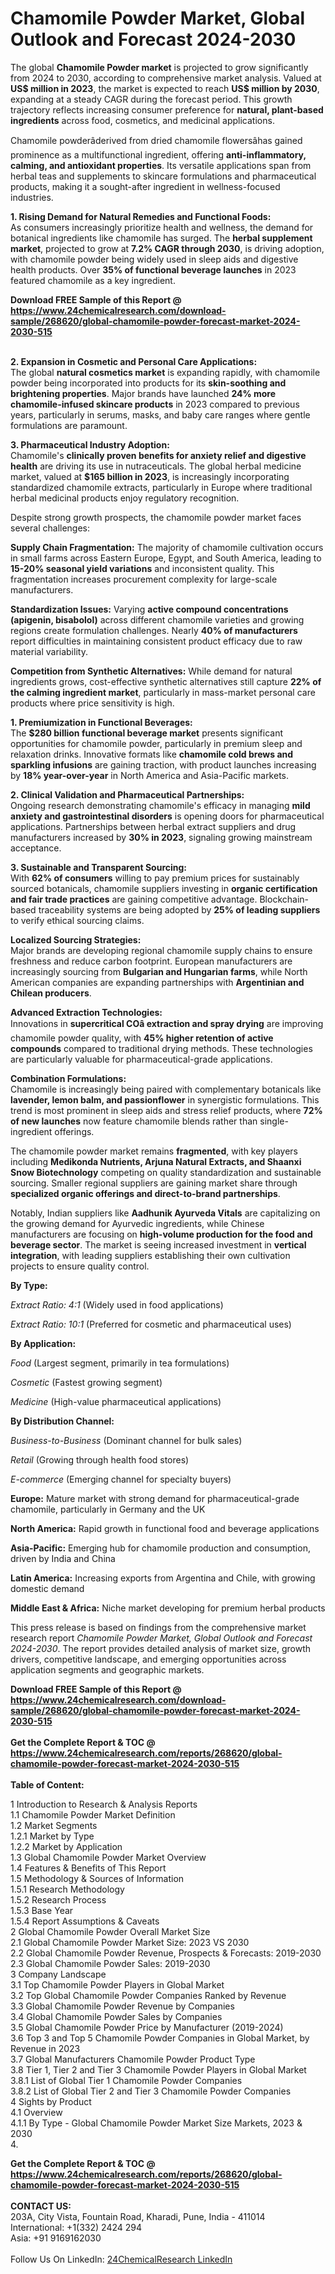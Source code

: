 <h1>Chamomile Powder Market, Global Outlook and Forecast 2024-2030</h1><p>The global <strong>Chamomile Powder market</strong> is projected to grow significantly from 2024 to 2030, according to comprehensive market analysis. Valued at <strong>US$ million in 2023</strong>, the market is expected to reach <strong>US$ million by 2030</strong>, expanding at a steady CAGR during the forecast period. This growth trajectory reflects increasing consumer preference for <strong>natural, plant-based ingredients</strong> across food, cosmetics, and medicinal applications.</p><p>Chamomile powderâderived from dried chamomile flowersâhas gained prominence as a multifunctional ingredient, offering <strong>anti-inflammatory, calming, and antioxidant properties</strong>. Its versatile applications span from herbal teas and supplements to skincare formulations and pharmaceutical products, making it a sought-after ingredient in wellness-focused industries.</p><p><strong>1. Rising Demand for Natural Remedies and Functional Foods:</strong><br>
As consumers increasingly prioritize health and wellness, the demand for botanical ingredients like chamomile has surged. The <strong>herbal supplement market</strong>, projected to grow at <strong>7.2% CAGR through 2030</strong>, is driving adoption, with chamomile powder being widely used in sleep aids and digestive health products. Over <strong>35% of functional beverage launches</strong> in 2023 featured chamomile as a key ingredient.</p><div><b>Download FREE Sample of this Report @ 
            <a href="https://www.24chemicalresearch.com/download-sample/268620/global-chamomile-powder-forecast-market-2024-2030-515">
            https://www.24chemicalresearch.com/download-sample/268620/global-chamomile-powder-forecast-market-2024-2030-515</a></b></div><br><p><strong>2. Expansion in Cosmetic and Personal Care Applications:</strong><br>
The global <strong>natural cosmetics market</strong> is expanding rapidly, with chamomile powder being incorporated into products for its <strong>skin-soothing and brightening properties</strong>. Major brands have launched <strong>24% more chamomile-infused skincare products</strong> in 2023 compared to previous years, particularly in serums, masks, and baby care ranges where gentle formulations are paramount.</p><p><strong>3. Pharmaceutical Industry Adoption:</strong><br>
Chamomile's <strong>clinically proven benefits for anxiety relief and digestive health</strong> are driving its use in nutraceuticals. The global herbal medicine market, valued at <strong>$165 billion in 2023</strong>, is increasingly incorporating standardized chamomile extracts, particularly in Europe where traditional herbal medicinal products enjoy regulatory recognition.</p><p>Despite strong growth prospects, the chamomile powder market faces several challenges:</p><p><strong>Supply Chain Fragmentation:</strong> The majority of chamomile cultivation occurs in small farms across Eastern Europe, Egypt, and South America, leading to <strong>15-20% seasonal yield variations</strong> and inconsistent quality. This fragmentation increases procurement complexity for large-scale manufacturers.</p><p><strong>Standardization Issues:</strong> Varying <strong>active compound concentrations (apigenin, bisabolol)</strong> across different chamomile varieties and growing regions create formulation challenges. Nearly <strong>40% of manufacturers</strong> report difficulties in maintaining consistent product efficacy due to raw material variability.</p><p><strong>Competition from Synthetic Alternatives:</strong> While demand for natural ingredients grows, cost-effective synthetic alternatives still capture <strong>22% of the calming ingredient market</strong>, particularly in mass-market personal care products where price sensitivity is high.</p><p><strong>1. Premiumization in Functional Beverages:</strong><br>
The <strong>$280 billion functional beverage market</strong> presents significant opportunities for chamomile powder, particularly in premium sleep and relaxation drinks. Innovative formats like <strong>chamomile cold brews and sparkling infusions</strong> are gaining traction, with product launches increasing by <strong>18% year-over-year</strong> in North America and Asia-Pacific markets.</p><p><strong>2. Clinical Validation and Pharmaceutical Partnerships:</strong><br>
Ongoing research demonstrating chamomile's efficacy in managing <strong>mild anxiety and gastrointestinal disorders</strong> is opening doors for pharmaceutical applications. Partnerships between herbal extract suppliers and drug manufacturers increased by <strong>30% in 2023</strong>, signaling growing mainstream acceptance.</p><p><strong>3. Sustainable and Transparent Sourcing:</strong><br>
With <strong>62% of consumers</strong> willing to pay premium prices for sustainably sourced botanicals, chamomile suppliers investing in <strong>organic certification and fair trade practices</strong> are gaining competitive advantage. Blockchain-based traceability systems are being adopted by <strong>25% of leading suppliers</strong> to verify ethical sourcing claims.</p><p><strong>Localized Sourcing Strategies:</strong><br>
	Major brands are developing regional chamomile supply chains to ensure freshness and reduce carbon footprint. European manufacturers are increasingly sourcing from <strong>Bulgarian and Hungarian farms</strong>, while North American companies are expanding partnerships with <strong>Argentinian and Chilean producers</strong>.</p><p><strong>Advanced Extraction Technologies:</strong><br>
	Innovations in <strong>supercritical COâ extraction and spray drying</strong> are improving chamomile powder quality, with <strong>45% higher retention of active compounds</strong> compared to traditional drying methods. These technologies are particularly valuable for pharmaceutical-grade applications.</p><p><strong>Combination Formulations:</strong><br>
	Chamomile is increasingly being paired with complementary botanicals like <strong>lavender, lemon balm, and passionflower</strong> in synergistic formulations. This trend is most prominent in sleep aids and stress relief products, where <strong>72% of new launches</strong> now feature chamomile blends rather than single-ingredient offerings.</p><p>The chamomile powder market remains <strong>fragmented</strong>, with key players including <strong>Medikonda Nutrients, Arjuna Natural Extracts, and Shaanxi Snow Biotechnology</strong> competing on quality standardization and sustainable sourcing. Smaller regional suppliers are gaining market share through <strong>specialized organic offerings and direct-to-brand partnerships</strong>.</p><p>Notably, Indian suppliers like <strong>Aadhunik Ayurveda Vitals</strong> are capitalizing on the growing demand for Ayurvedic ingredients, while Chinese manufacturers are focusing on <strong>high-volume production for the food and beverage sector</strong>. The market is seeing increased investment in <strong>vertical integration</strong>, with leading suppliers establishing their own cultivation projects to ensure quality control.</p><p><strong>By Type:</strong></p><p><em>Extract Ratio: 4:1</em> (Widely used in food applications)</p><p><em>Extract Ratio: 10:1</em> (Preferred for cosmetic and pharmaceutical uses)</p><p><strong>By Application:</strong></p><p><em>Food</em> (Largest segment, primarily in tea formulations)</p><p><em>Cosmetic</em> (Fastest growing segment)</p><p><em>Medicine</em> (High-value pharmaceutical applications)</p><p><strong>By Distribution Channel:</strong></p><p><em>Business-to-Business</em> (Dominant channel for bulk sales)</p><p><em>Retail</em> (Growing through health food stores)</p><p><em>E-commerce</em> (Emerging channel for specialty buyers)</p><p><strong>Europe:</strong> Mature market with strong demand for pharmaceutical-grade chamomile, particularly in Germany and the UK</p><p><strong>North America:</strong> Rapid growth in functional food and beverage applications</p><p><strong>Asia-Pacific:</strong> Emerging hub for chamomile production and consumption, driven by India and China</p><p><strong>Latin America:</strong> Increasing exports from Argentina and Chile, with growing domestic demand</p><p><strong>Middle East &amp; Africa:</strong> Niche market developing for premium herbal products</p><p>This press release is based on findings from the comprehensive market research report <em>Chamomile Powder Market, Global Outlook and Forecast 2024-2030</em>. The report provides detailed analysis of market size, growth drivers, competitive landscape, and emerging opportunities across application segments and geographic markets.</p><div><b>Download FREE Sample of this Report @ 
            <a href="https://www.24chemicalresearch.com/download-sample/268620/global-chamomile-powder-forecast-market-2024-2030-515">
            https://www.24chemicalresearch.com/download-sample/268620/global-chamomile-powder-forecast-market-2024-2030-515</a></b></div><br><div><b>Get the Complete Report & TOC @ 
            <a href="https://www.24chemicalresearch.com/reports/268620/global-chamomile-powder-forecast-market-2024-2030-515">
            https://www.24chemicalresearch.com/reports/268620/global-chamomile-powder-forecast-market-2024-2030-515</a></b></div><br>
            <b>Table of Content:</b><p>1 Introduction to Research & Analysis Reports<br />
    1.1 Chamomile Powder Market Definition<br />
    1.2 Market Segments<br />
        1.2.1 Market by Type<br />
        1.2.2 Market by Application<br />
    1.3 Global Chamomile Powder Market Overview<br />
    1.4 Features & Benefits of This Report<br />
    1.5 Methodology & Sources of Information<br />
        1.5.1 Research Methodology<br />
        1.5.2 Research Process<br />
        1.5.3 Base Year<br />
        1.5.4 Report Assumptions & Caveats<br />
2 Global Chamomile Powder Overall Market Size<br />
    2.1 Global Chamomile Powder Market Size: 2023 VS 2030<br />
    2.2 Global Chamomile Powder Revenue, Prospects & Forecasts: 2019-2030<br />
    2.3 Global Chamomile Powder Sales: 2019-2030<br />
3 Company Landscape<br />
    3.1 Top Chamomile Powder Players in Global Market<br />
    3.2 Top Global Chamomile Powder Companies Ranked by Revenue<br />
    3.3 Global Chamomile Powder Revenue by Companies<br />
    3.4 Global Chamomile Powder Sales by Companies<br />
    3.5 Global Chamomile Powder Price by Manufacturer (2019-2024)<br />
    3.6 Top 3 and Top 5 Chamomile Powder Companies in Global Market, by Revenue in 2023<br />
    3.7 Global Manufacturers Chamomile Powder Product Type<br />
    3.8 Tier 1, Tier 2 and Tier 3 Chamomile Powder Players in Global Market<br />
        3.8.1 List of Global Tier 1 Chamomile Powder Companies<br />
        3.8.2 List of Global Tier 2 and Tier 3 Chamomile Powder Companies<br />
4 Sights by Product<br />
    4.1 Overview<br />
        4.1.1 By Type - Global Chamomile Powder Market Size Markets, 2023 & 2030<br />
        4.</p><div><b>Get the Complete Report & TOC @ 
            <a href="https://www.24chemicalresearch.com/reports/268620/global-chamomile-powder-forecast-market-2024-2030-515">
            https://www.24chemicalresearch.com/reports/268620/global-chamomile-powder-forecast-market-2024-2030-515</a></b></div><br><b>CONTACT US:</b><br>
            203A, City Vista, Fountain Road, Kharadi, Pune, India - 411014<br>
            International: +1(332) 2424 294<br>
            Asia: +91 9169162030 <br><br>
            Follow Us On LinkedIn: <a href="https://www.linkedin.com/company/24chemicalresearch/">24ChemicalResearch LinkedIn</a>